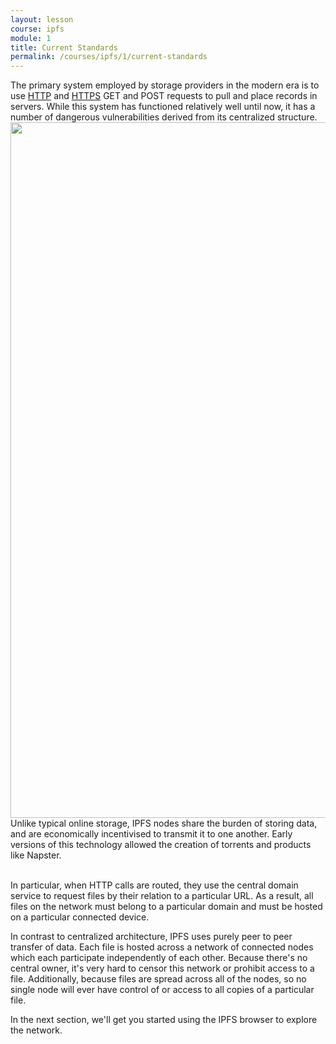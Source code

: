 ```yaml
---
layout: lesson
course: ipfs
module: 1
title: Current Standards
permalink: /courses/ipfs/1/current-standards
---
```



<span>
<span class="openingParagraph">
The primary system employed by storage providers in the modern era is to use <a href="https://en.wikipedia.org/wiki/Hypertext_Transfer_Protocol">HTTP</a> and <a href="https://en.wikipedia.org/wiki/HTTPS">HTTPS</a> GET and POST requests to pull and place records in servers. While this system has functioned relatively well until now, it has a number of dangerous vulnerabilities derived from its centralized structure.</span>

<img class="aligncenter size-full wp-image-11685" src="https://theblockchaininstitute.org/wp-content/uploads/2019/02/P2P_HTTP_IPFS-01-1.png" alt="" width="2816" height="1113" />
<div class="learnpressImageCaption">Unlike typical online storage, IPFS nodes share the burden of storing data, and are economically incentivised to transmit it to one another. Early versions of this technology allowed the creation of torrents and products like Napster.</div>
<br>

In particular, when HTTP calls are routed, they use the central domain service to request files by their relation to a particular URL. As a result, all files on the network must belong to a particular domain and must be hosted on a particular connected device.

In contrast to centralized architecture, IPFS uses purely peer to peer transfer of data. Each file is hosted across a network of connected nodes which each participate independently of each other. Because there's no central owner, it's very hard to censor this network or prohibit access to a file. Additionally, because files are spread across all of the nodes, so no single node will ever have control of or access to all copies of a particular file.

In the next section, we'll get you started using the IPFS browser to explore the network.
